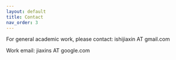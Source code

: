 ```yaml
---
layout: default
title: Contact
nav_order: 3
---
```


For general academic work, please contact: ishijiaxin AT gmail.com

Work email: jiaxins AT google.com
